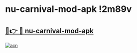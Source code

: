 # nu-carnival-mod-apk !2m89v

# <h2><a href="https://dmom95.esa.edu.pl?title=nu-carnival-mod-apk&ref=2m89v">🔗👉 🔴 nu-carnival-mod-apk</a></h2>

[![acn](https://github.com/user-attachments/assets/0f9c940e-d8b0-45ae-aac7-cd30a18b3e1c)](https://dmom95.esa.edu.pl?title=nu-carnival-mod-apk&ref=2m89v)


